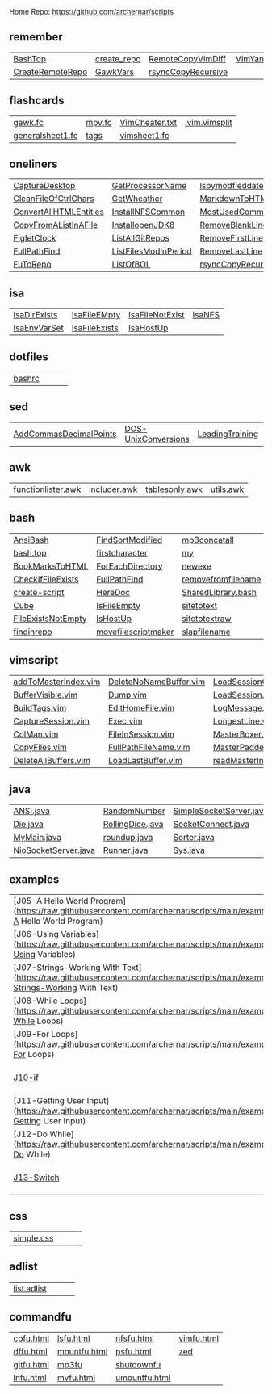 
Home Repo:   https://github.com/archernar/scripts


## remember

|                                |                                |                                |                                |
| :---------------------------- | :---------------------------- | :---------------------------- | :---------------------------- |
| [BashTop](https://raw.githubusercontent.com/archernar/scripts/main/remember/BashTop) | [create_repo](https://raw.githubusercontent.com/archernar/scripts/main/remember/create_repo) | [RemoteCopyVimDiff](https://raw.githubusercontent.com/archernar/scripts/main/remember/RemoteCopyVimDiff) | [VimYankPJava](https://raw.githubusercontent.com/archernar/scripts/main/remember/VimYankPJava) | 
| [CreateRemoteRepo](https://raw.githubusercontent.com/archernar/scripts/main/remember/CreateRemoteRepo) | [GawkVars](https://raw.githubusercontent.com/archernar/scripts/main/remember/GawkVars) | [rsyncCopyRecursive](https://raw.githubusercontent.com/archernar/scripts/main/remember/rsyncCopyRecursive) | [](https://raw.githubusercontent.com/archernar/scripts/main) | 



## flashcards

|                                |                                |                                |                                |
| :---------------------------- | :---------------------------- | :---------------------------- | :---------------------------- |
| [gawk.fc](https://raw.githubusercontent.com/archernar/scripts/main/flashcards/gawk.fc) | [mpv.fc](https://raw.githubusercontent.com/archernar/scripts/main/flashcards/mpv.fc) | [VimCheater.txt](https://raw.githubusercontent.com/archernar/scripts/main/flashcards/VimCheater.txt) | [.vim.vimsplit](https://raw.githubusercontent.com/archernar/scripts/main/flashcards/.vim.vimsplit) | 
| [generalsheet1.fc](https://raw.githubusercontent.com/archernar/scripts/main/flashcards/generalsheet1.fc) | [tags](https://raw.githubusercontent.com/archernar/scripts/main/flashcards/tags) | [vimsheet1.fc](https://raw.githubusercontent.com/archernar/scripts/main/flashcards/vimsheet1.fc) | [](https://raw.githubusercontent.com/archernar/scripts/main) | 



## oneliners

|                                |                                |                                |                                |
| :---------------------------- | :---------------------------- | :---------------------------- | :---------------------------- |
| [CaptureDesktop](https://raw.githubusercontent.com/archernar/scripts/main/oneliners/CaptureDesktop) | [GetProcessorName](https://raw.githubusercontent.com/archernar/scripts/main/oneliners/GetProcessorName) | [lsbymodfieddate](https://raw.githubusercontent.com/archernar/scripts/main/oneliners/lsbymodfieddate) | [SSHGenerateKey](https://raw.githubusercontent.com/archernar/scripts/main/oneliners/SSHGenerateKey) | 
| [CleanFileOfCtrlChars](https://raw.githubusercontent.com/archernar/scripts/main/oneliners/CleanFileOfCtrlChars) | [GetWheather](https://raw.githubusercontent.com/archernar/scripts/main/oneliners/GetWheather) | [MarkdownToHTML](https://raw.githubusercontent.com/archernar/scripts/main/oneliners/MarkdownToHTML) | [SSHPullFile](https://raw.githubusercontent.com/archernar/scripts/main/oneliners/SSHPullFile) | 
| [ConvertAllHTMLEntities](https://raw.githubusercontent.com/archernar/scripts/main/oneliners/ConvertAllHTMLEntities) | [InstallNFSCommon](https://raw.githubusercontent.com/archernar/scripts/main/oneliners/InstallNFSCommon) | [MostUsedCommands](https://raw.githubusercontent.com/archernar/scripts/main/oneliners/MostUsedCommands) | [SSHPushFile](https://raw.githubusercontent.com/archernar/scripts/main/oneliners/SSHPushFile) | 
| [CopyFromAListInAFile](https://raw.githubusercontent.com/archernar/scripts/main/oneliners/CopyFromAListInAFile) | [InstallopenJDK8](https://raw.githubusercontent.com/archernar/scripts/main/oneliners/InstallopenJDK8) | [RemoveBlankLines](https://raw.githubusercontent.com/archernar/scripts/main/oneliners/RemoveBlankLines) | [SSHRunACommandAndExit](https://raw.githubusercontent.com/archernar/scripts/main/oneliners/SSHRunACommandAndExit) | 
| [FigletClock](https://raw.githubusercontent.com/archernar/scripts/main/oneliners/FigletClock) | [ListAllGitRepos](https://raw.githubusercontent.com/archernar/scripts/main/oneliners/ListAllGitRepos) | [RemoveFirstLine](https://raw.githubusercontent.com/archernar/scripts/main/oneliners/RemoveFirstLine) | [startvimnoargs](https://raw.githubusercontent.com/archernar/scripts/main/oneliners/startvimnoargs) | 
| [FullPathFind](https://raw.githubusercontent.com/archernar/scripts/main/oneliners/FullPathFind) | [ListFilesModInPeriod](https://raw.githubusercontent.com/archernar/scripts/main/oneliners/ListFilesModInPeriod) | [RemoveLastLine](https://raw.githubusercontent.com/archernar/scripts/main/oneliners/RemoveLastLine) | [TopTenProcess](https://raw.githubusercontent.com/archernar/scripts/main/oneliners/TopTenProcess) | 
| [FuToRepo](https://raw.githubusercontent.com/archernar/scripts/main/oneliners/FuToRepo) | [ListOfBOL](https://raw.githubusercontent.com/archernar/scripts/main/oneliners/ListOfBOL) | [rsyncCopyRecursive](https://raw.githubusercontent.com/archernar/scripts/main/oneliners/rsyncCopyRecursive) | [](https://raw.githubusercontent.com/archernar/scripts/main) | 



## isa

|                                |                                |                                |                                |
| :---------------------------- | :---------------------------- | :---------------------------- | :---------------------------- |
| [IsaDirExists](https://raw.githubusercontent.com/archernar/scripts/main/isa/IsaDirExists) | [IsaFileEMpty](https://raw.githubusercontent.com/archernar/scripts/main/isa/IsaFileEMpty) | [IsaFileNotExist](https://raw.githubusercontent.com/archernar/scripts/main/isa/IsaFileNotExist) | [IsaNFS](https://raw.githubusercontent.com/archernar/scripts/main/isa/IsaNFS) | 
| [IsaEnvVarSet](https://raw.githubusercontent.com/archernar/scripts/main/isa/IsaEnvVarSet) | [IsaFileExists](https://raw.githubusercontent.com/archernar/scripts/main/isa/IsaFileExists) | [IsaHostUp](https://raw.githubusercontent.com/archernar/scripts/main/isa/IsaHostUp) | [](https://raw.githubusercontent.com/archernar/scripts/main) | 



## dotfiles

|                                |                                |                                |                                |
| :---------------------------- | :---------------------------- | :---------------------------- | :---------------------------- |
| [bashrc](https://raw.githubusercontent.com/archernar/scripts/main/dotfiles/bashrc) | [](https://raw.githubusercontent.com/archernar/scripts/main) | [](https://raw.githubusercontent.com/archernar/scripts/main) | [](https://raw.githubusercontent.com/archernar/scripts/main) | 



## sed

|                                |                                |                                |                                |
| :---------------------------- | :---------------------------- | :---------------------------- | :---------------------------- |
| [AddCommasDecimalPoints](https://raw.githubusercontent.com/archernar/scripts/main/sed/AddCommasDecimalPoints) | [DOS-UnixConversions](https://raw.githubusercontent.com/archernar/scripts/main/sed/DOS-UnixConversions) | [LeadingTraining](https://raw.githubusercontent.com/archernar/scripts/main/sed/LeadingTraining) | [NumberEachLine](https://raw.githubusercontent.com/archernar/scripts/main/sed/NumberEachLine) | 



## awk

|                                |                                |                                |                                |
| :---------------------------- | :---------------------------- | :---------------------------- | :---------------------------- |
| [functionlister.awk](https://raw.githubusercontent.com/archernar/scripts/main/awk/functionlister.awk) | [includer.awk](https://raw.githubusercontent.com/archernar/scripts/main/awk/includer.awk) | [tablesonly.awk](https://raw.githubusercontent.com/archernar/scripts/main/awk/tablesonly.awk) | [utils.awk](https://raw.githubusercontent.com/archernar/scripts/main/awk/utils.awk) | 



## bash

|                                |                                |                                |                                |
| :---------------------------- | :---------------------------- | :---------------------------- | :---------------------------- |
| [AnsiBash](https://raw.githubusercontent.com/archernar/scripts/main/bash/AnsiBash) | [FindSortModified](https://raw.githubusercontent.com/archernar/scripts/main/bash/FindSortModified) | [mp3concatall](https://raw.githubusercontent.com/archernar/scripts/main/bash/mp3concatall) | [tagit](https://raw.githubusercontent.com/archernar/scripts/main/bash/tagit) | 
| [bash.top](https://raw.githubusercontent.com/archernar/scripts/main/bash/bash.top) | [firstcharacter](https://raw.githubusercontent.com/archernar/scripts/main/bash/firstcharacter) | [my](https://raw.githubusercontent.com/archernar/scripts/main/bash/my) | [tagman](https://raw.githubusercontent.com/archernar/scripts/main/bash/tagman) | 
| [BookMarksToHTML](https://raw.githubusercontent.com/archernar/scripts/main/bash/BookMarksToHTML) | [ForEachDirectory](https://raw.githubusercontent.com/archernar/scripts/main/bash/ForEachDirectory) | [newexe](https://raw.githubusercontent.com/archernar/scripts/main/bash/newexe) | [tags](https://raw.githubusercontent.com/archernar/scripts/main/bash/tags) | 
| [CheckIfFileExists](https://raw.githubusercontent.com/archernar/scripts/main/bash/CheckIfFileExists) | [FullPathFind](https://raw.githubusercontent.com/archernar/scripts/main/bash/FullPathFind) | [removefromfilename](https://raw.githubusercontent.com/archernar/scripts/main/bash/removefromfilename) | [UpperToLowerCase](https://raw.githubusercontent.com/archernar/scripts/main/bash/UpperToLowerCase) | 
| [create-script](https://raw.githubusercontent.com/archernar/scripts/main/bash/create-script) | [HereDoc](https://raw.githubusercontent.com/archernar/scripts/main/bash/HereDoc) | [SharedLibrary.bash](https://raw.githubusercontent.com/archernar/scripts/main/bash/SharedLibrary.bash) | [UsageTemplate](https://raw.githubusercontent.com/archernar/scripts/main/bash/UsageTemplate) | 
| [Cube](https://raw.githubusercontent.com/archernar/scripts/main/bash/Cube) | [IsFileEmpty](https://raw.githubusercontent.com/archernar/scripts/main/bash/IsFileEmpty) | [sitetotext](https://raw.githubusercontent.com/archernar/scripts/main/bash/sitetotext) | [.vim.vimsplit](https://raw.githubusercontent.com/archernar/scripts/main/bash/.vim.vimsplit) | 
| [FileExistsNotEmpty](https://raw.githubusercontent.com/archernar/scripts/main/bash/FileExistsNotEmpty) | [IsHostUp](https://raw.githubusercontent.com/archernar/scripts/main/bash/IsHostUp) | [sitetotextraw](https://raw.githubusercontent.com/archernar/scripts/main/bash/sitetotextraw) | [](https://raw.githubusercontent.com/archernar/scripts/main) | 
| [findinrepo](https://raw.githubusercontent.com/archernar/scripts/main/bash/findinrepo) | [movefilescriptmaker](https://raw.githubusercontent.com/archernar/scripts/main/bash/movefilescriptmaker) | [slapfilename](https://raw.githubusercontent.com/archernar/scripts/main/bash/slapfilename) | [](https://raw.githubusercontent.com/archernar/scripts/main) | 



## vimscript

|                                |                                |                                |                                |
| :---------------------------- | :---------------------------- | :---------------------------- | :---------------------------- |
| [addToMasterIndex.vim](https://raw.githubusercontent.com/archernar/scripts/main/vimscript/addToMasterIndex.vim) | [DeleteNoNameBuffer.vim](https://raw.githubusercontent.com/archernar/scripts/main/vimscript/DeleteNoNameBuffer.vim) | [LoadSessionGlobal.vim](https://raw.githubusercontent.com/archernar/scripts/main/vimscript/LoadSessionGlobal.vim) | [RemoteCopyVimDiff](https://raw.githubusercontent.com/archernar/scripts/main/vimscript/RemoteCopyVimDiff) | 
| [BufferVisible.vim](https://raw.githubusercontent.com/archernar/scripts/main/vimscript/BufferVisible.vim) | [Dump.vim](https://raw.githubusercontent.com/archernar/scripts/main/vimscript/Dump.vim) | [LoadSession.vim](https://raw.githubusercontent.com/archernar/scripts/main/vimscript/LoadSession.vim) | [ReSetSession.vim](https://raw.githubusercontent.com/archernar/scripts/main/vimscript/ReSetSession.vim) | 
| [BuildTags.vim](https://raw.githubusercontent.com/archernar/scripts/main/vimscript/BuildTags.vim) | [EditHomeFile.vim](https://raw.githubusercontent.com/archernar/scripts/main/vimscript/EditHomeFile.vim) | [LogMessage.vim](https://raw.githubusercontent.com/archernar/scripts/main/vimscript/LogMessage.vim) | [SetSession.vim](https://raw.githubusercontent.com/archernar/scripts/main/vimscript/SetSession.vim) | 
| [CaptureSession.vim](https://raw.githubusercontent.com/archernar/scripts/main/vimscript/CaptureSession.vim) | [Exec.vim](https://raw.githubusercontent.com/archernar/scripts/main/vimscript/Exec.vim) | [LongestLine.vim](https://raw.githubusercontent.com/archernar/scripts/main/vimscript/LongestLine.vim) | [ShowSession.vim](https://raw.githubusercontent.com/archernar/scripts/main/vimscript/ShowSession.vim) | 
| [ColMan.vim](https://raw.githubusercontent.com/archernar/scripts/main/vimscript/ColMan.vim) | [FileInSession.vim](https://raw.githubusercontent.com/archernar/scripts/main/vimscript/FileInSession.vim) | [MasterBoxer.vim](https://raw.githubusercontent.com/archernar/scripts/main/vimscript/MasterBoxer.vim) | [TabCount.vim](https://raw.githubusercontent.com/archernar/scripts/main/vimscript/TabCount.vim) | 
| [CopyFiles.vim](https://raw.githubusercontent.com/archernar/scripts/main/vimscript/CopyFiles.vim) | [FullPathFileName.vim](https://raw.githubusercontent.com/archernar/scripts/main/vimscript/FullPathFileName.vim) | [MasterPadder.vim](https://raw.githubusercontent.com/archernar/scripts/main/vimscript/MasterPadder.vim) | [WindowExists.vim](https://raw.githubusercontent.com/archernar/scripts/main/vimscript/WindowExists.vim) | 
| [DeleteAllBuffers.vim](https://raw.githubusercontent.com/archernar/scripts/main/vimscript/DeleteAllBuffers.vim) | [LoadLastBuffer.vim](https://raw.githubusercontent.com/archernar/scripts/main/vimscript/LoadLastBuffer.vim) | [readMasterIndex.vim](https://raw.githubusercontent.com/archernar/scripts/main/vimscript/readMasterIndex.vim) | [writeMasterIndex.vim](https://raw.githubusercontent.com/archernar/scripts/main/vimscript/writeMasterIndex.vim) | 



## java

|                                |                                |                                |                                |
| :---------------------------- | :---------------------------- | :---------------------------- | :---------------------------- |
| [ANSI.java](https://raw.githubusercontent.com/archernar/scripts/main/java/ANSI.java) | [RandomNumber](https://raw.githubusercontent.com/archernar/scripts/main/java/RandomNumber) | [SimpleSocketServer.java](https://raw.githubusercontent.com/archernar/scripts/main/java/SimpleSocketServer.java) | [TimeStamps](https://raw.githubusercontent.com/archernar/scripts/main/java/TimeStamps) | 
| [Die.java](https://raw.githubusercontent.com/archernar/scripts/main/java/Die.java) | [RollingDice.java](https://raw.githubusercontent.com/archernar/scripts/main/java/RollingDice.java) | [SocketConnect.java](https://raw.githubusercontent.com/archernar/scripts/main/java/SocketConnect.java) | [](https://raw.githubusercontent.com/archernar/scripts/main) | 
| [MyMain.java](https://raw.githubusercontent.com/archernar/scripts/main/java/MyMain.java) | [roundup.java](https://raw.githubusercontent.com/archernar/scripts/main/java/roundup.java) | [Sorter.java](https://raw.githubusercontent.com/archernar/scripts/main/java/Sorter.java) | [](https://raw.githubusercontent.com/archernar/scripts/main) | 
| [NioSocketServer.java](https://raw.githubusercontent.com/archernar/scripts/main/java/NioSocketServer.java) | [Runner.java](https://raw.githubusercontent.com/archernar/scripts/main/java/Runner.java) | [Sys.java](https://raw.githubusercontent.com/archernar/scripts/main/java/Sys.java) | [](https://raw.githubusercontent.com/archernar/scripts/main) | 



## examples

|                                |                                |                                |                                |
| :---------------------------- | :---------------------------- | :---------------------------- | :---------------------------- |
| [J05-A Hello World Program](https://raw.githubusercontent.com/archernar/scripts/main/examples/J05-A Hello World Program) | [J14-Arrays](https://raw.githubusercontent.com/archernar/scripts/main/examples/J14-Arrays) | [J24-StringBuilder and String Formatting](https://raw.githubusercontent.com/archernar/scripts/main/examples/J24-StringBuilder and String Formatting) | [J34-Using Generics](https://raw.githubusercontent.com/archernar/scripts/main/examples/J34-Using Generics) | 
| [J06-Using Variables](https://raw.githubusercontent.com/archernar/scripts/main/examples/J06-Using Variables) | [J15-Arrays of Strings](https://raw.githubusercontent.com/archernar/scripts/main/examples/J15-Arrays of Strings) | [J25-The toString Method](https://raw.githubusercontent.com/archernar/scripts/main/examples/J25-The toString Method) | [J35-Generics and Wildcards](https://raw.githubusercontent.com/archernar/scripts/main/examples/J35-Generics and Wildcards) | 
| [J07-Strings-Working With Text](https://raw.githubusercontent.com/archernar/scripts/main/examples/J07-Strings-Working With Text) | [J16-Multi-Dimensional Arrays](https://raw.githubusercontent.com/archernar/scripts/main/examples/J16-Multi-Dimensional Arrays) | [J26-Inheritance](https://raw.githubusercontent.com/archernar/scripts/main/examples/J26-Inheritance) | [J36-Anonymous Classes](https://raw.githubusercontent.com/archernar/scripts/main/examples/J36-Anonymous Classes) | 
| [J08-While Loops](https://raw.githubusercontent.com/archernar/scripts/main/examples/J08-While Loops) | [J17-Classes and Objects](https://raw.githubusercontent.com/archernar/scripts/main/examples/J17-Classes and Objects) | [J28-Interfaces](https://raw.githubusercontent.com/archernar/scripts/main/examples/J28-Interfaces) | [J37-Reading Files using Scanner](https://raw.githubusercontent.com/archernar/scripts/main/examples/J37-Reading Files using Scanner) | 
| [J09-For Loops](https://raw.githubusercontent.com/archernar/scripts/main/examples/J09-For Loops) | [J18-Methods](https://raw.githubusercontent.com/archernar/scripts/main/examples/J18-Methods) | [J29-Public,Private,Protected](https://raw.githubusercontent.com/archernar/scripts/main/examples/J29-Public,Private,Protected) | [J38a-Handling exceptions](https://raw.githubusercontent.com/archernar/scripts/main/examples/J38a-Handling exceptions) | 
| [J10-if](https://raw.githubusercontent.com/archernar/scripts/main/examples/J10-if) | [J19-Getters and Return Values](https://raw.githubusercontent.com/archernar/scripts/main/examples/J19-Getters and Return Values) | [J30-Polymorphism](https://raw.githubusercontent.com/archernar/scripts/main/examples/J30-Polymorphism) | [J38b-Handling exceptions](https://raw.githubusercontent.com/archernar/scripts/main/examples/J38b-Handling exceptions) | 
| [J11-Getting User Input](https://raw.githubusercontent.com/archernar/scripts/main/examples/J11-Getting User Input) | [J20-Method Parameters](https://raw.githubusercontent.com/archernar/scripts/main/examples/J20-Method Parameters) | [J31-Encapsulation and the API Docs](https://raw.githubusercontent.com/archernar/scripts/main/examples/J31-Encapsulation and the API Docs) | [J38c-Handling exceptions](https://raw.githubusercontent.com/archernar/scripts/main/examples/J38c-Handling exceptions) | 
| [J12-Do While](https://raw.githubusercontent.com/archernar/scripts/main/examples/J12-Do While) | [J22-Constructors](https://raw.githubusercontent.com/archernar/scripts/main/examples/J22-Constructors) | [J32-Casting Numerical Values](https://raw.githubusercontent.com/archernar/scripts/main/examples/J32-Casting Numerical Values) | [J39-Multiple Exceptions](https://raw.githubusercontent.com/archernar/scripts/main/examples/J39-Multiple Exceptions) | 
| [J13-Switch](https://raw.githubusercontent.com/archernar/scripts/main/examples/J13-Switch) | [J23-Static (and Final)](https://raw.githubusercontent.com/archernar/scripts/main/examples/J23-Static (and Final)) | [J33-Upcasting and Downcasting](https://raw.githubusercontent.com/archernar/scripts/main/examples/J33-Upcasting and Downcasting) | [J40-Runtime vs. checked Exceptions](https://raw.githubusercontent.com/archernar/scripts/main/examples/J40-Runtime vs. checked Exceptions) | 



## css

|                                |                                |                                |                                |
| :---------------------------- | :---------------------------- | :---------------------------- | :---------------------------- |
| [simple.css](https://raw.githubusercontent.com/archernar/scripts/main/css/simple.css) | [](https://raw.githubusercontent.com/archernar/scripts/main) | [](https://raw.githubusercontent.com/archernar/scripts/main) | [](https://raw.githubusercontent.com/archernar/scripts/main) | 



## adlist

|                                |                                |                                |                                |
| :---------------------------- | :---------------------------- | :---------------------------- | :---------------------------- |
| [list.adlist](https://raw.githubusercontent.com/archernar/scripts/main/adlist/list.adlist) | [](https://raw.githubusercontent.com/archernar/scripts/main) | [](https://raw.githubusercontent.com/archernar/scripts/main) | [](https://raw.githubusercontent.com/archernar/scripts/main) | 



## commandfu

|                                |                                |                                |                                |
| :---------------------------- | :---------------------------- | :---------------------------- | :---------------------------- |
| [cpfu.html](https://raw.githubusercontent.com/archernar/scripts/main/commandfu/cpfu.html) | [lsfu.html](https://raw.githubusercontent.com/archernar/scripts/main/commandfu/lsfu.html) | [nfsfu.html](https://raw.githubusercontent.com/archernar/scripts/main/commandfu/nfsfu.html) | [vimfu.html](https://raw.githubusercontent.com/archernar/scripts/main/commandfu/vimfu.html) | 
| [dffu.html](https://raw.githubusercontent.com/archernar/scripts/main/commandfu/dffu.html) | [mountfu.html](https://raw.githubusercontent.com/archernar/scripts/main/commandfu/mountfu.html) | [psfu.html](https://raw.githubusercontent.com/archernar/scripts/main/commandfu/psfu.html) | [zed](https://raw.githubusercontent.com/archernar/scripts/main/commandfu/zed) | 
| [gitfu.html](https://raw.githubusercontent.com/archernar/scripts/main/commandfu/gitfu.html) | [mp3fu](https://raw.githubusercontent.com/archernar/scripts/main/commandfu/mp3fu) | [shutdownfu](https://raw.githubusercontent.com/archernar/scripts/main/commandfu/shutdownfu) | [](https://raw.githubusercontent.com/archernar/scripts/main) | 
| [lnfu.html](https://raw.githubusercontent.com/archernar/scripts/main/commandfu/lnfu.html) | [mvfu.html](https://raw.githubusercontent.com/archernar/scripts/main/commandfu/mvfu.html) | [umountfu.html](https://raw.githubusercontent.com/archernar/scripts/main/commandfu/umountfu.html) | [](https://raw.githubusercontent.com/archernar/scripts/main) | 


